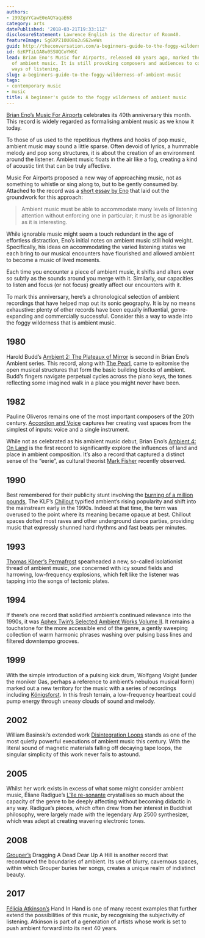 ```yaml
---
authors:
- 199ZgVYCawE0eAQYaqaE68
category: arts
datePublished: '2018-03-21T19:33:11Z'
disclosureStatement: Lawrence English is the director of Room40.
featureImage: Sg6XPZ1OU08o2uS62weWs
guid: http://theconversation.com/a-beginners-guide-to-the-foggy-wilderness-of-ambient-music-91742
id: 6zKPTiLGA8u0SSUQCoYW6C
lead: Brian Eno's Music for Airports, released 40 years ago, marked the formal beginnings
  of ambient music. It is still provoking composers and audiences to contemplate new
  ways of listening.
slug: a-beginners-guide-to-the-foggy-wilderness-of-ambient-music
tags:
- contemporary music
- music
title: A beginner's guide to the foggy wilderness of ambient music
---
```

[Brian Eno’s Music For Airports](https://www.youtube.com/watch?v=vNwYtllyt3Q) celebrates its 40th anniversary this month. This record is widely regarded as formalising ambient music as we know it today. 

To those of us used to the repetitious rhythms and hooks of pop music, ambient music may sound a little sparse. Often devoid of lyrics, a hummable melody and pop song structures, it is about the creation of an environment around the listener. Ambient music floats in the air like a fog, creating a kind of acoustic tint that can be truly affective.

Music For Airports proposed a new way of approaching music, not as something to whistle or sing along to, but to be gently consumed by. Attached to the record was a [short essay by Eno](http://music.hyperreal.org/artists/brian_eno/MFA-txt.html) that laid out the groundwork for this approach:

> Ambient music must be able to accommodate many levels of listening attention without enforcing one in particular; it must be as ignorable as it is interesting.

While ignorable music might seem a touch redundant in the age of effortless distraction, Eno’s initial notes on ambient music still hold weight. Specifically, his ideas on accommodating the varied listening states we each bring to our musical encounters have flourished and allowed ambient to become a music of lived moments.

Each time you encounter a piece of ambient music, it shifts and alters ever so subtly as the sounds around you merge with it. Similarly, our capacities to listen and focus (or not focus) greatly affect our encounters with it.

To mark this anniversary, here’s a chronological selection of ambient recordings that have helped map out its sonic geography. It is by no means exhaustive: plenty of other records have been equally influential, genre-expanding and commercially successful. Consider this a way to wade into the foggy wilderness that is ambient music.

## 1980

Harold Budd’s [Ambient 2: The Plateaux of Mirror](https://www.youtube.com/watch?v=j0Sz0lgYhKw) is second in Brian Eno’s Ambient series. This record, along with [The Pearl](https://www.youtube.com/watch?v=om-iZHrE1S8), came to epitomise the open musical structures that form the basic building blocks of ambient. Budd’s fingers navigate perpetual cycles across the piano keys, the tones reflecting some imagined walk in a place you might never have been.

## 1982

Pauline Oliveros remains one of the most important composers of the 20th century. [Accordion and Voice](https://www.youtube.com/watch?v=uT20aS-NvOo) captures her creating vast spaces from the simplest of inputs: voice and a single instrument.

While not as celebrated as his ambient music debut, Brian Eno’s [Ambient 4: On Land](https://www.youtube.com/watch?v=7Rt6L9OCBcc) is the first record to significantly explore the influences of land and place in ambient composition. It’s also a record that captured a distinct sense of the “eerie”, as cultural theorist [Mark Fisher](https://lareviewofbooks.org/article/making-sense-of-the-weird-and-the-eerie/) recently observed. 

## 1990

Best remembered for their publicity stunt involving the [burning of a million pounds](https://www.rollingstone.com/music/lists/10-music-publicity-stunts-gone-wrong-20160511/the-klf-burn-a-million-pounds-1994-20160511), The KLF’s [Chillout](https://www.youtube.com/watch?v=5S_lktstwrs) typified ambient’s rising popularity and shift into the mainstream early in the 1990s. Indeed at that time, the term was overused to the point where its meaning became opaque at best. Chillout spaces dotted most raves and other underground dance parties, providing music that expressly shunned hard rhythms and fast beats per minutes.

## 1993

[Thomas Köner’s Permafrost](https://www.youtube.com/watch?v=6a7BU_kI7xQ) spearheaded a new, so-called isolationist thread of ambient music, one concerned with icy sound fields and harrowing, low-frequency explosions, which felt like the listener was tapping into the songs of tectonic plates.

## 1994

If there’s one record that solidified ambient’s continued relevance into the 1990s, it was [Aphex Twin’s Selected Ambient Works Volume II](https://www.youtube.com/watch?v=V5Ow7zOLQ14). It remains a touchstone for the more accessible end of the genre, a gently sweeping collection of warm harmonic phrases washing over pulsing bass lines and filtered downtempo grooves. 

## 1999

With the simple introduction of a pulsing kick drum, Wolfgang Voight (under the moniker Gas, perhaps a reference to ambient’s nebulous musical form) marked out a new territory for the music with a series of recordings including [Königsforst](https://www.youtube.com/watch?v=ehNGoyMf9kU). In this fresh terrain, a low-frequency heartbeat could pump energy through uneasy clouds of sound and melody.

## 2002

William Basinski’s extended work [Disintegration Loops](https://www.youtube.com/watch?v=mjnAE5go9dI) stands as one of the most quietly powerful executions of ambient music this century. With the literal sound of magnetic materials falling off decaying tape loops, the singular simplicity of this work never fails to astound. 

## 2005

Whilst her work exists in excess of what some might consider ambient music, Éliane Radigue’s [L'île re-sonante](https://www.youtube.com/watch?v=1RrsiGmLp_E&t=1176s) crystallises so much about the capacity of the genre to be deeply affecting without becoming didactic in any way. Radigue’s pieces, which often drew from her interest in Buddhist philosophy, were largely made with the legendary Arp 2500 synthesizer, which was adept at creating wavering electronic tones.

## 2008

[Grouper’s](https://www.youtube.com/watch?v=sCOgvAIL3_U) Dragging A Dead Dear Up A Hill is another record that recontoured the boundaries of ambient. Its use of blurry, cavernous spaces, within which Grouper buries her songs, creates a unique realm of indistinct beauty. 

## 2017

[Félicia Atkinson’s](https://www.youtube.com/watch?v=a31JaPK2leA) Hand In Hand is one of many recent examples that further extend the possibilities of this music, by recognising the subjectivity of listening. Atkinson is part of a generation of artists whose work is set to push ambient forward into its next 40 years.